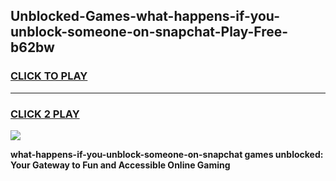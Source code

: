 
## Unblocked-Games-what-happens-if-you-unblock-someone-on-snapchat-Play-Free-b62bw
<h3>
<a href="https://premium76.site?title=what-happens-if-you-unblock-someone-on-snapchat&ref=23A">CLICK TO PLAY</a></h3>
<hr>

<h3>
<a href="https://premium76.site?title=what-happens-if-you-unblock-someone-on-snapchat&ref=23A">CLICK 2 PLAY</a>
  
</h3>

<a href="https://premium76.site?title=what-happens-if-you-unblock-someone-on-snapchat&ref=23A"><img src="https://clearcache.store/games.png"></a>


**what-happens-if-you-unblock-someone-on-snapchat games unblocked: Your Gateway to Fun and Accessible Online Gaming**
